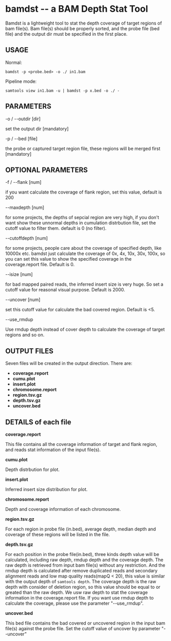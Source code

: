 bamdst -- a BAM Depth Stat Tool
================================
Bamdst is a lightweight tool to stat the depth coverage of  target regions of bam file(s).
Bam file(s) should be properly sorted, and the probe file (bed file) and the output dir
must be specified in the first place.

USAGE
------

Normal:

	bamdst -p <probe.bed> -o ./ in1.bam

Pipeline mode:

	samtools view in1.bam -u | bamdst -p x.bed -o ./ -

PARAMETERS
-----------

-o / --outdir [dir]

set the output dir [mandatory]

-p / --bed [file]

the probe or captured target region file, these regions will be merged first [mandatory]

OPTIONAL PARAMETERS
-------------------

-f / --flank [num]

if you want calculate the coverage of flank region, set this value, default is 200

--maxdepth [num]

for some projects, the depths of sepcial region are very high, if you don't want show
these unnormal depths in cumulation distrbution file, set the cutoff value to filter them.
default is 0 (no filter).

--cutoffdepth [num]

for some projects, people care about the coverage of specified depth, like 10000x etc.
bamdst just calculate the coverage of 0x, 4x, 10x, 30x, 100x, so you can set this value
to show the specified coverage in the coverage.report file. Default is 0.

--isize [num]

for bad mapped paired reads, the inferred insert size is very huge. So set a cutoff
value for reasonal visual purpose. Default is 2000.

--uncover [num]

set this cutoff value for calculate the bad covered region. Default is <5.

--use_rmdup

Use rmdup depth instead of cover depth to calculate the coverage of target regions and
so on.

OUTPUT FILES
------------
Seven files will be created in the output direction. There are:

* **coverage.report**
* **cumu.plot**
* **insert.plot**
* **chromosome.report**
* **region.tsv.gz**
* **depth.tsv.gz**
* **uncover.bed**

DETAILS of each file
--------------------

**coverage.report**

This file contains all the coverage information of target and
flank region, and reads stat information of the input file(s).

**cumu.plot**

Depth distrbution for plot.

**insert.plot**

Inferred insert size distribution for plot.

**chromosome.report**

Depth and coverage information of each chromosome.

**region.tsv.gz**

For each region in probe file (in.bed), average depth, median
depth and coverage of these regions will be listed in the file.

**depth.tsv.gz**

For each position in the probe file(in.bed), three kinds depth
value will be calculated, including raw depth, rmdup depth and
the coverage depth. The raw depth is retrieved from input bam 
file(s) without any restriction. And the rmdup depth is 
calculated after remove duplicated reads and secondary alignment
reads and low map quality reads(mapQ < 20), this value is similar
with the output depth of `samtools depth`. The coverage depth is
the raw depth with consider of deletion region, so this value 
should be equal to or greated than the raw depth. We usw raw depth
to stat the coverage information in the coverage.report file. If
you want use rmdup depth to calculate the coverage, please use 
the parameter "--use_rmdup".

**uncover.bed**

This bed file contains the bad covered or uncovered region in the
input bam file(s) against the probe file. Set the cutoff value of
uncover by parameter "--uncover"